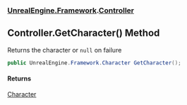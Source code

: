 ### [UnrealEngine.Framework](UnrealEngine_Framework.md 'UnrealEngine.Framework').[Controller](Controller.md 'UnrealEngine.Framework.Controller')
## Controller.GetCharacter() Method
Returns the character or `null` on failure  
```csharp
public UnrealEngine.Framework.Character GetCharacter();
```
#### Returns
[Character](Character.md 'UnrealEngine.Framework.Character')  
